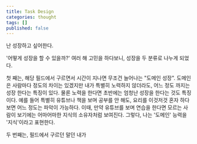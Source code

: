 ```yaml
---
title: Task Design
categories: thought
tags: []
published: false
---
```

난 성장하고 싶어한다.

'어떻게 성장을 할 수 있을까?' 여러 해 고민을 하다보니, 성장을 두 분류로 나누게 되었다.

첫 째는, 해당 필드에서 구르면서 시간이 지나면 무조건 늘어나는 "도메인 성장". 도메인은 사람마다 정도의 차이는 있겠지만 내가 특별히 노력하지 않더라도, 어느 정도 까지는 성장 한다는 특징이 있다. 물론 노력을 한다면 초반에는 엄청난 성장을 한다는 것도 특징이다.
예를 들어 특별히 유튜브나 책을 보며 공부를 안 해도, 요리를 이것저것 혼자 하다보면 어느 정도는 파악이 가능하다. 이때, 만약 유튜브를 보며 연습을 한다면 모르는 사람이 보기에는 어마어마한 지식의 소유자처럼 보여진다. 그렇다, 나는 '도메인' 능력을 '지식'이라고 표현한다.

두 번째는, 필드에서 구르던 말던 내가 